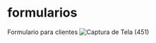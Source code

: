 # formularios
Formulario para clientes 
![Captura de Tela (451)](https://user-images.githubusercontent.com/72763804/132109664-a3e23925-c106-4f24-86a3-0dc93f6faff3.png)

